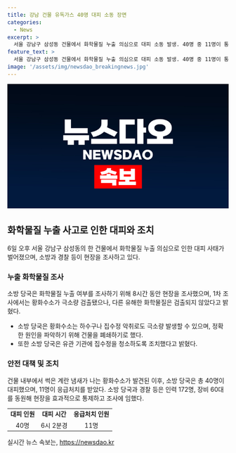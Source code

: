 ```yaml
---
title: 강남 건물 유독가스 40명 대피 소동 장면
categories:
  - News
excerpt: >
  서울 강남구 삼성동 건물에서 화학물질 누출 의심으로 대피 소동 발생. 40명 중 11명이 통증 등 호소하여 응급처치, 8명은 병원 검사 후 귀가. 황화수소 발견되나 극소량. 소방은 하수구 악취가 원인 추정, 집수정 청소 등 조치. 독성 가스 가능성에 건물 폐쇄 후 원인 파악 예정. (150자)
feature_text: >
  서울 강남구 삼성동 건물에서 화학물질 누출 의심으로 대피 소동 발생. 40명 중 11명이 통증 등 호소하여 응급처치, 8명은 병원 검사 후 귀가. 황화수소 발견되나 극소량. 소방은 하수구 악취가 원인 추정, 집수정 청소 등 조치. 독성 가스 가능성에 건물 폐쇄 후 원인 파악 예정. (150자)
image: '/assets/img/newsdao_breakingnews.jpg'
---
```


<p><img src="/assets/img/newsdao_breakingnews.jpg" alt="implanttips 속보" /></p>

<h2 data-ke-size="size26">화학물질 누출 사고로 인한 대피와 조치</h2>

<p data-ke-size="size16">6일 오후 서울 강남구 삼성동의 한 건물에서 화학물질 누출 의심으로 인한 대피 사태가 벌어졌으며, 소방과 경찰 등이 현장을 조사하고 있다.</p>

<h3>누출 화학물질 조사</h3>

<p data-ke-size="size16">소방 당국은 화학물질 누출 여부를 조사하기 위해 8시간 동안 현장을 조사했으며, 1차 조사에서는 황화수소가 극소량 검출됐으나, 다른 유해한 화학물질은 검출되지 않았다고 밝혔다.</p>

<ul>
  <li>소방 당국은 황화수소는 하수구나 집수정 악취로도 극소량 발생할 수 있으며, 정확한 원인을 파악하기 위해 건물을 폐쇄하기로 했다.</li>
  <li>또한 소방 당국은 유관 기관에 집수정을 청소하도록 조치했다고 밝혔다.</li>
</ul>

<h3>안전 대책 및 조치</h3>

<p data-ke-size="size16">건물 내부에서 썩은 계란 냄새가 나는 황화수소가 발견된 이후, 소방 당국은 총 40명이 대피했으며, 11명이 응급처치를 받았다. 소방 당국과 경찰 등은 인력 172명, 장비 60대를 동원해 현장을 효과적으로 통제하고 조사에 임했다.</p>

<table>
  <tr>
    <td style="text-align: center; height: 17px;"><b>대피 인원</b></td>
    <td style="text-align: center; height: 17px;"><b>대피 시간</b></td>
    <td style="text-align: center; height: 17px;"><b>응급처치 인원</b></td>
  </tr>
  <tr>
    <td style="text-align: center;">40명</td>
    <td style="text-align: center;">6시 2분경</td>
    <td style="text-align: center;">11명</td>
  </tr>
</table>
실시간 뉴스 속보는, <a href="https://newsdao.kr" rel="dofollow">https://newsdao.kr</a>


